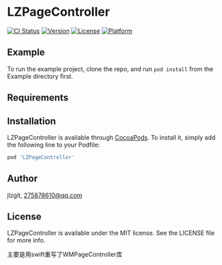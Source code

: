 # LZPageController

[![CI Status](https://img.shields.io/travis/jlzgit/LZPageController.svg?style=flat)](https://travis-ci.org/jlzgit/LZPageController)
[![Version](https://img.shields.io/cocoapods/v/LZPageController.svg?style=flat)](https://cocoapods.org/pods/LZPageController)
[![License](https://img.shields.io/cocoapods/l/LZPageController.svg?style=flat)](https://cocoapods.org/pods/LZPageController)
[![Platform](https://img.shields.io/cocoapods/p/LZPageController.svg?style=flat)](https://cocoapods.org/pods/LZPageController)

## Example

To run the example project, clone the repo, and run `pod install` from the Example directory first.

## Requirements

## Installation

LZPageController is available through [CocoaPods](https://cocoapods.org). To install
it, simply add the following line to your Podfile:

```ruby
pod 'LZPageController'
```

## Author

jlzgit, 275878610@qq.com

## License

LZPageController is available under the MIT license. See the LICENSE file for more info.

主要是用swift重写了WMPageController库
